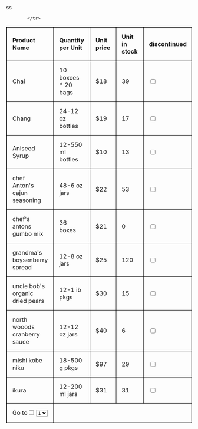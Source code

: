 <!DOCTYPE html>
<html>
<head>
<style>
table, th, td,input{
  border: 1px solid black;
  border-collapse: collapse;
}
th, td,input,Go to {
  padding: 15px;
  text-align: left;
}
table#t01 {
  width: 100%;   
}
</style>
</head>
	<body>
	<table>
  <tr>
    <th>Product Name</th>
    <th>Quantity per Unit</th>
    <th>Unit price</th>
    <th>Unit in stock</th>ss
    <th>discontinued</th>
</tr>
    <tr>
    <td>Chai</td>
    <td>10 boxces * 20 bags</td>
    <td>$18</td>
    <td>39</td>
    <td><input type="checkbox" name="discontinued" value="discontinued"></td>
</tr>
<tr>
    <td>Chang</td>
    <td>24-12 oz bottles</td>
    <td>$19</td>
    <td>17</td>
    <td><input type="checkbox" name="discontinued" value="discontinued"></td>
</tr>


<tr>
    <td>Aniseed Syrup</td>
    <td>12-550 ml bottles</td>
    <td>$10</td>
    <td>13</td>
    <td><input type="checkbox" name="discontinued" value="discontinued"></td>
</tr>
<tr>
    <td>chef Anton's cajun seasoning</td>
    <td>48-6 oz jars</td>
    <td>$22</td>
    <td>53</td>
    <td><input type="checkbox" name="discontinued" value="discontinued"></td>
</tr>
<tr>
    <td>chef's antons gumbo mix</td>
    <td>36  boxes</td>
    <td>$21</td>
    <td>0</td>
    <td><input type="checkbox" name="discontinued" value="discontinued"></td>
</tr>
<tr>
    <td>grandma's boysenberry spread</td>
    <td>12-8 oz jars</td>
    <td>$25</td>
    <td>120</td>
   <td><input type="checkbox" name="discontinued" value="discontinued"></td>
</tr>

<tr>
    <td>uncle bob's organic dried pears</td>
    <td>12-1 ib pkgs</td>
    <td>$30</td>
    <td>15</td>
   <td><input type="checkbox" name="discontinued" value="discontinued"></td>
</tr>
<tr>
    <td>north wooods cranberry sauce</td>
    <td>12-12 oz jars</td>
    <td>$40</td>
    <td>6</td>
    <td><input type="checkbox" name="discontinued" value="discontinued"></td>
</tr>
<tr>
    <td>mishi kobe niku</td>
    <td>18-500 g pkgs</td>
    <td>$97</td>
    <td>29</td>
    <td><input type="checkbox" name="discontinued" value="discontinued"></td>
</tr>
<tr>
    <td>ikura</td>
    <td>12-200 ml jars</td>
    <td>$31</td>
    <td>31</td>
   <td><input type="checkbox" name="discontinued" value="discontinued"></td>
</tr>
<tr>
	<div =class1>
				<td>
				Go to<input type="checkbox">
				<select>
				  <option value="1">1</option>
                 <option value="2">2</option>
                   <option value="3">3</option>
                   <option value="4">4</option>
                  </select>

  </td>

				
			</tr>
</table>
</body>
</html>

